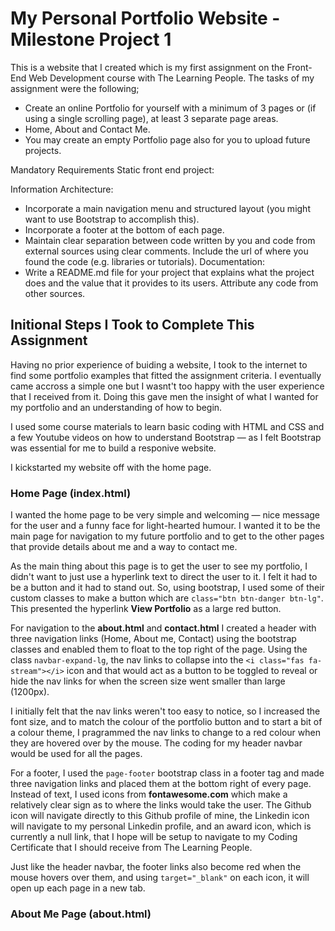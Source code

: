 # My Personal Portfolio Website - Milestone Project 1

This is a website that I created which is my first assignment on the Front-End Web Development course with The Learning People. The tasks of my assignment were the following;

-	Create an online Portfolio for yourself with a minimum of 3 pages or (if using a 
single scrolling page), at least 3 separate page areas.
-	 Home,  About and Contact Me. 
-	You may create an empty Portfolio page also for you to upload future projects. 

Mandatory Requirements Static front end project: 

Information Architecture:
-	Incorporate a main navigation menu and structured layout (you might want to use Bootstrap to accomplish this). 
-	Incorporate a footer at the bottom of each page.
-	Maintain clear separation between code written by you and code from external sources using clear comments. Include the url of where you found the code (e.g. libraries or tutorials). 
Documentation: 
-	Write a README.md file for your project that explains what the project does and the value that it provides to its users. Attribute any code from other sources. 

## Initional Steps I Took to Complete This Assignment

Having no prior experience of buiding a website, I took to the internet to find some portfolio examples that fitted the assignment criteria. 
I eventually came accross a simple one but I wasnt't too happy with the user experience that I received from it. Doing this gave men the insight of what I wanted for my portfolio and an understanding of how to begin.

I used some course materials to learn basic coding with HTML and CSS and a few Youtube videos on how to understand Bootstrap — as I felt Bootstrap was essential for me to build a responive website.

I kickstarted my website off with the home page.

### Home Page (index.html)

I wanted the home page to be very simple and welcoming — nice message for the user and a funny face for light-hearted humour. I wanted it to be the main page for navigation to my future portfolio and to get to the other pages that provide details about me and a way to contact me.

As the main thing about this page is to get the user to see my portfolio, I didn't want to just use a hyperlink text to direct the user to it. I felt it had to be a button and it had to stand out. So, using bootstrap, I used some of their custom classes to make a button which are `class="btn btn-danger btn-lg"`. This presented the hyperlink **View Portfolio** as a large red button.

For navigation to the **about.html** and **contact.html** I created a header with three navigation links (Home, About me, Contact) using the bootstrap classes and enabled them to float to the top right of the page. Using the class `navbar-expand-lg`, the nav links to collapse into the `<i class="fas fa-stream"></i>` icon and that would act as a button to be toggled to reveal or hide the nav links for when the screen size went smaller than large (1200px).

I initially felt that the nav links weren't too easy to notice, so I increased the font size, and to match the colour of the portfolio button and to start a bit of a colour theme, I pragrammed the nav links to change to a red colour when they are hovered over by the mouse.
The coding for my header navbar would be used for all the pages.

For a footer, I used the `page-footer` bootstrap class in a footer tag and made three navigation links and placed them at the bottom right of every page. Instead of text, I used icons from **fontawesome.com** which make a relatively clear sign as to where the links would take the user. The Github icon will navigate directly to this Github profile of mine, the Linkedin icon will navigate to my personal Linkedin profile, and an award icon, which is currently a null link, that I hope will be setup to navigate to my Coding Certificate that I should receive from The Learning People.

Just like the header navbar, the footer links also become red when the mouse hovers over them, and using `target="_blank"` on each icon, it will open up each page in a new tab.

### About Me Page (about.html)